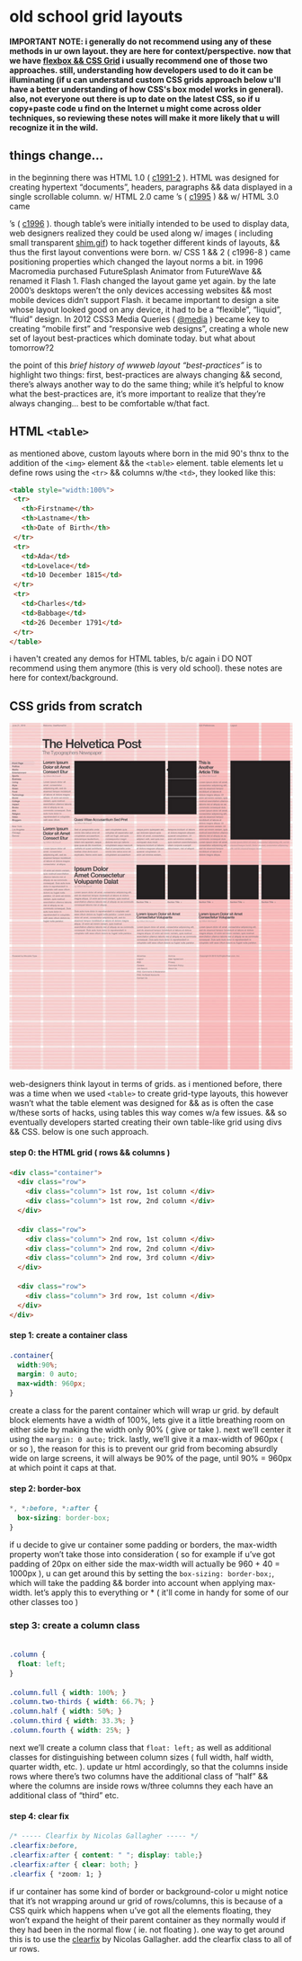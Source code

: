 # old school grid layouts

**IMPORTANT NOTE: i generally do not recommend using any of these methods in ur own layout. they are here for context/perspective. now that we have [flexbox && CSS Grid](layout-modern.md) i usually recommend one of those two approaches. still, understanding how developers used to do it can be illuminating (if u can understand custom CSS grids approach below u'll have a better understanding of how CSS's box model works in general). also, not everyone out there is up to date on the latest CSS, so if u copy+paste code u find on the Internet u might come across older techniques, so reviewing these notes will make it more likely that u will recognize it in the wild.**

## things change...

in the beginning there was HTML 1.0 ( [c1991-2](http://www.w3.org/History/19921103-hypertext/hypertext/WWW/MarkUp/MarkUp.html#4) ). HTML was designed for creating hypertext “documents”, headers, paragraphs && data displayed in a single scrollable column. w/ HTML 2.0 came <img>’s ( [c1995](https://tools.ietf.org/html/rfc1866) ) && w/ HTML 3.0 came <table>’s ( [c1996](https://tools.ietf.org/html/rfc1942) ). though table’s were initially intended to be used to display data, web designers realized they could be used along w/ images ( including small transparent [shim.gif](https://www.google.com/search?site=imghp&tbm=isch&q=shim.gif)) to hack together different kinds of layouts, && thus the first layout conventions were born. w/ CSS 1 && 2 ( c1996-8 ) came positioning properties which changed the layout norms a bit. in 1996 Macromedia purchased FutureSplash Animator from FutureWave && renamed it Flash 1. Flash changed the layout game yet again. by the late 2000’s desktops weren’t the only devices accessing websites && most mobile devices didn’t support Flash. it became important to design a site whose layout looked good on any device, it had to be a “flexible”, “liquid”, “fluid” design. In 2012 CSS3 Media Queries ( [@media](https://en.wikipedia.org/wiki/Media_queries) ) became key to creating “mobile first” and “responsive web designs”, creating a whole new set of layout best-practices which dominate today. but what about tomorrow?2

the point of this *brief history of wwweb layout “best-practices”* is to highlight two things: first, best-practices are always changing && second, there’s always another way to do the same thing; while it’s helpful to know what the best-practices are, it’s more important to realize that they’re always changing... best to be comfortable w/that fact.

## HTML `<table>`

as mentioned above, custom layouts where born in the mid 90's thnx to the addition of the `<img>` element && the `<table>` element. table elements let u define rows using the `<tr>` && columns w/the `<td>`, they looked like this:

```html
<table style="width:100%">
 <tr>
   <th>Firstname</th>
   <th>Lastname</th>
   <th>Date of Birth</th>
 </tr>
 <tr>
   <td>Ada</td>
   <td>Lovelace</td>
   <td>10 December 1815</td>
 </tr>
 <tr>
   <td>Charles</td>
   <td>Babbage</td>
   <td>26 December 1791</td>
 </tr>
</table>
```

i haven't created any demos for HTML tables, b/c again i DO NOT recommend using them anymore (this is very old school). these notes are here for context/background.

## CSS grids from scratch

![grids](../images/grid.jpg)

web-designers think layout in terms of grids. as i mentioned before, there was a time when we used `<table>` to create grid-type layouts, this however wasn’t what the table element was designed for && as is often the case w/these sorts of hacks, using tables this way comes w/a few issues. && so eventually developers started creating their own table-like grid using divs && CSS. below is one such approach.


#### step 0: the HTML grid ( rows && columns )

```html
<div class="container">
  <div class="row">
    <div class="column"> 1st row, 1st column </div>
    <div class="column"> 1st row, 2nd column </div>
  </div>

  <div class="row">
    <div class="column"> 2nd row, 1st column </div>
    <div class="column"> 2nd row, 2nd column </div>
    <div class="column"> 2nd row, 3rd column </div>
  </div>

  <div class="row">
    <div class="column"> 3rd row, 1st column </div>
  </div>
</div>
```

#### step 1: create a container class

```CSS
.container{
  width:90%;
  margin: 0 auto;
  max-width: 960px;
}
```

create a class for the parent container which will wrap ur grid. by default block elements have a width of 100%, lets give it a little breathing room on either side by making the width only 90% ( give or take ). next we’ll center it using the `margin: 0 auto;` trick. lastly, we’ll give it a max-width of 960px ( or so ), the reason for this is to prevent our grid from becoming absurdly wide on large screens, it will always be 90% of the page, until 90% = 960px at which point it caps at that.

#### step 2: border-box

```css
*, *:before, *:after {
  box-sizing: border-box;
}
```
if u decide to give ur container some padding or borders, the max-width property won’t take those into consideration ( so for example if u’ve got padding of 20px on either side the max-width will actually be 960 + 40 = 1000px ), u can get around this by setting the `box-sizing: border-box;`, which will take the padding && border into account when applying max-width. let’s apply this to everything or * ( it'll come in handy for some of our other classes too )


### step 3: create a column class

```css

.column {
  float: left;
}

.column.full { width: 100%; }
.column.two-thirds { width: 66.7%; }
.column.half { width: 50%; }
.column.third { width: 33.3%; }
.column.fourth { width: 25%; }
```

next we’ll create a column class that `float: left;` as well as additional classes for distinguishing between column sizes ( full width, half width, quarter width, etc. ). update ur html accordingly, so that the columns inside rows where there’s two columns have the additional class of “half” && where the columns are inside rows w/three columns they each have an additional class of “third” etc.


#### step 4: clear fix

```css
/* ----- Clearfix by Nicolas Gallagher ----- */
.clearfix:before,
.clearfix:after { content: " "; display: table;}
.clearfix:after { clear: both; }
.clearfix { *zoom: 1; }
```

if ur container has some kind of border or background-color u might notice that it’s not wrapping around ur grid of rows/columns, this is because of a CSS quirk which happens when u’ve got all the elements floating, they won’t expand the height of their parent container as they normally would if they had been in the normal flow ( ie. not floating ). one way to get around this is to use the [clearfix](http://nicolasgallagher.com/micro-clearfix-hack/) by Nicolas Gallagher. add the clearfix class to all of ur rows.
